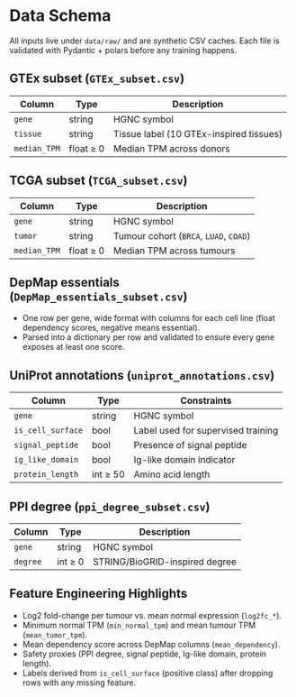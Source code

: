 # Data Schema

All inputs live under `data/raw/` and are synthetic CSV caches. Each file is validated with Pydantic + polars before any training happens.

## GTEx subset (`GTEx_subset.csv`)

| Column | Type | Description |
| --- | --- | --- |
| `gene` | string | HGNC symbol |
| `tissue` | string | Tissue label (10 GTEx-inspired tissues) |
| `median_TPM` | float ≥ 0 | Median TPM across donors |

## TCGA subset (`TCGA_subset.csv`)

| Column | Type | Description |
| --- | --- | --- |
| `gene` | string | HGNC symbol |
| `tumor` | string | Tumour cohort (`BRCA`, `LUAD`, `COAD`) |
| `median_TPM` | float ≥ 0 | Median TPM across tumours |

## DepMap essentials (`DepMap_essentials_subset.csv`)

- One row per gene, wide format with columns for each cell line (float dependency scores, negative means essential).
- Parsed into a dictionary per row and validated to ensure every gene exposes at least one score.

## UniProt annotations (`uniprot_annotations.csv`)

| Column | Type | Constraints |
| --- | --- | --- |
| `gene` | string | HGNC symbol |
| `is_cell_surface` | bool | Label used for supervised training |
| `signal_peptide` | bool | Presence of signal peptide |
| `ig_like_domain` | bool | Ig-like domain indicator |
| `protein_length` | int ≥ 50 | Amino acid length |

## PPI degree (`ppi_degree_subset.csv`)

| Column | Type | Description |
| --- | --- | --- |
| `gene` | string | HGNC symbol |
| `degree` | int ≥ 0 | STRING/BioGRID-inspired degree |

## Feature Engineering Highlights

- Log2 fold-change per tumour vs. mean normal expression (`log2fc_*`).
- Minimum normal TPM (`min_normal_tpm`) and mean tumour TPM (`mean_tumor_tpm`).
- Mean dependency score across DepMap columns (`mean_dependency`).
- Safety proxies (PPI degree, signal peptide, Ig-like domain, protein length).
- Labels derived from `is_cell_surface` (positive class) after dropping rows with any missing feature.

